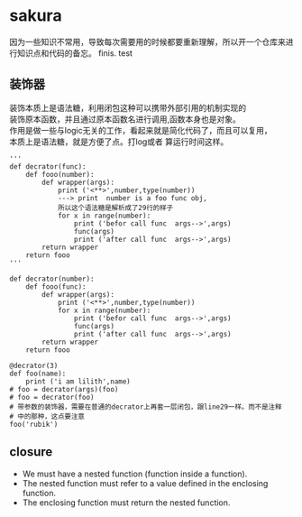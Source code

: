 # sakura
因为一些知识不常用，导致每次需要用的时候都要重新理解，所以开一个仓库来进行知识点和代码的备忘。
finis.
test

装饰器
---
装饰本质上是语法糖，利用闭包这种可以携带外部引用的机制实现的  
装饰原本函数，并且通过原本函数名进行调用,函数本身也是对象。  
作用是做一些与logic无关的工作，看起来就是简化代码了，而且可以复用，  
本质上是语法糖，就是方便了点。打log或者 算运行时间这样。  
```
'''
def decrator(func):
    def fooo(number):
        def wrapper(args):
            print ('<**>',number,type(number))
            ---> print  number is a foo func obj,
            所以这个语法糖是解析成了29行的样子
            for x in range(number):
                print ('befor call func  args-->',args)
                func(args)
                print ('after call func  args-->',args)
        return wrapper
    return fooo
'''

def decrator(number):
    def fooo(func):
        def wrapper(args):
            print ('<**>',number,type(number))
            for x in range(number):
                print ('befor call func  args-->',args)
                func(args)
                print ('after call func  args-->',args)
        return wrapper
    return fooo

@decrator(3)
def foo(name):
    print ('i am lilith',name)
# foo = decrator(args)(foo)
# foo = decrator(foo)
# 带参数的装饰器，需要在普通的decrator上再套一层闭包，跟line29一样。而不是注释
# 中的那种，这点要注意
foo('rubik')
```
closure
---
- We must have a nested function (function inside a function).
- The nested function must refer to a value defined in the enclosing function.
- The enclosing function must return the nested function.